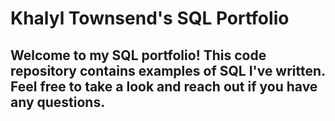 # Khalyl Townsend's SQL Portfolio
## Welcome to my SQL portfolio! This code repository contains examples of SQL I've written. Feel free to take a look and reach out if you have any questions.

